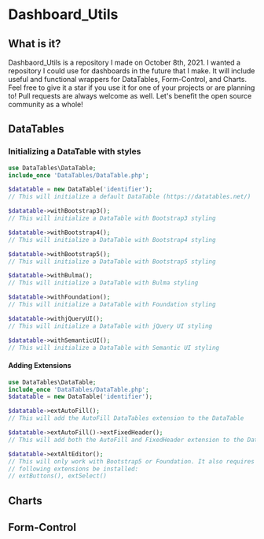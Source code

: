 # Dashboard_Utils

## What is it?
Dashbaord_Utils is a repository I made on October 8th, 2021. I wanted a repository I could use for dashboards in the future that I make. It will include useful and functional wrappers for DataTables, Form-Control, and Charts. Feel free to give it a star if you use it for one of your projects or are planning to! Pull requests are always welcome as well. Let's benefit the open source community as a whole!
## DataTables
### Initializing a DataTable with styles
```php
use DataTables\DataTable;
include_once 'DataTables/DataTable.php';

$datatable = new DataTable('identifier'); 
// This will initialize a default DataTable (https://datatables.net/)

$datatable->withBootstrap3(); 
// This will initialize a DataTable with Bootstrap3 styling

$datatable->withBootstrap4();
// This will initialize a DataTable with Bootstrap4 styling

$datatable->withBootstrap5();
// This will initialize a DataTable with Bootstrap5 styling

$datatable->withBulma();
// This will initialize a DataTable with Bulma styling

$datatable->withFoundation();
// This will initialize a DataTable with Foundation styling

$datatable->withjQueryUI();
// This will initialize a DataTable with jQuery UI styling

$datatable->withSemanticUI();
// This will initialize a DataTable with Semantic UI styling
```
#### Adding Extensions
```php
use DataTables\DataTable;
include_once 'DataTables/DataTable.php';
$datatable = new DataTable('identifier'); 

$datatable->extAutoFill();
// This will add the AutoFill DataTables extension to the DataTable

$datatable->extAutoFill()->extFixedHeader();
// This will add both the AutoFill and FixedHeader extension to the DataTable

$datatable->extAltEditor();
// This will only work with Bootstrap5 or Foundation. It also requires the 
// following extensions be installed:
// extButtons(), extSelect()
```
## Charts

## Form-Control 